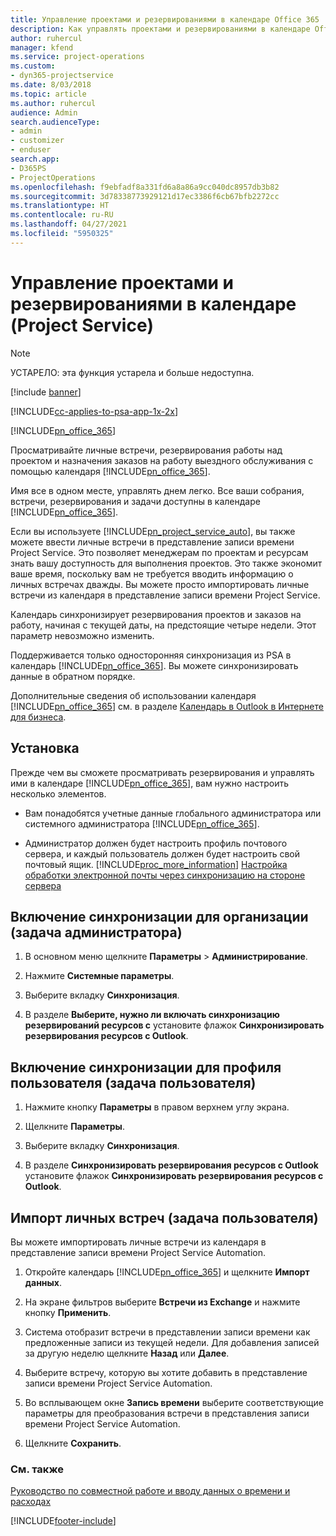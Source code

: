 ```yaml
---
title: Управление проектами и резервированиями в календаре Office 365
description: Как управлять проектами и резервированиями в календаре Office 365
author: ruhercul
manager: kfend
ms.service: project-operations
ms.custom:
- dyn365-projectservice
ms.date: 8/03/2018
ms.topic: article
ms.author: ruhercul
audience: Admin
search.audienceType:
- admin
- customizer
- enduser
search.app:
- D365PS
- ProjectOperations
ms.openlocfilehash: f9ebfadf8a331fd6a8a86a9cc040dc8957db3b82
ms.sourcegitcommit: 3d78338773929121d17ec3386f6cb67bfb2272cc
ms.translationtype: HT
ms.contentlocale: ru-RU
ms.lasthandoff: 04/27/2021
ms.locfileid: "5950325"
---
```

# <a name="manage-projects-and-bookings-in-your-calendar-project-service"></a>Управление проектами и резервированиями в календаре (Project Service)

> [!Note]
> УСТАРЕЛО: эта функция устарела и больше недоступна.

[!include [banner](../includes/psa-now-project-operations.md)]

[!INCLUDE[cc-applies-to-psa-app-1x-2x](../includes/cc-applies-to-psa-app-1x-2x.md)]

[!INCLUDE[pn_office_365](../includes/pn-office-365.md)] 

Просматривайте личные встречи, резервирования работы над проектом и назначения заказов на работу выездного обслуживания с помощью календаря [!INCLUDE[pn_office_365](../includes/pn-office-365.md)].  
  
 Имя все в одном месте, управлять днем легко. Все ваши собрания, встречи, резервирования и задачи доступны в календаре [!INCLUDE[pn_office_365](../includes/pn-office-365.md)].  
  
 Если вы используете [!INCLUDE[pn_project_service_auto](../includes/pn-project-service-auto.md)], вы также можете ввести личные встречи в представление записи времени Project Service. Это позволяет менеджерам по проектам и ресурсам знать вашу доступность для выполнения проектов. Это также экономит ваше время, поскольку вам не требуется вводить информацию о личных встречах дважды. Вы можете просто импортировать личные встречи из календаря в представление записи времени Project Service.  
  
 Календарь синхронизирует резервирования проектов и заказов на работу, начиная с текущей даты, на предстоящие четыре недели. Этот параметр невозможно изменить.  
  
 Поддерживается только односторонняя синхронизация из PSA в календарь [!INCLUDE[pn_office_365](../includes/pn-office-365.md)]. Вы можете синхронизировать данные в обратном порядке. 
  
 Дополнительные сведения об использовании календаря [!INCLUDE[pn_office_365](../includes/pn-office-365.md)] см. в разделе [Календарь в Outlook в Интернете для бизнеса](https://support.office.com/article/Calendar-in-Outlook-on-the-web-for-business-5219c457-d1fe-4c2f-9032-1a816b88e936).  
  
## <a name="setup"></a>Установка  
 Прежде чем вы сможете просматривать резервирования и управлять ими в календаре [!INCLUDE[pn_office_365](../includes/pn-office-365.md)], вам нужно настроить несколько элементов.  
  
- Вам понадобятся учетные данные глобального администратора или системного администратора [!INCLUDE[pn_office_365](../includes/pn-office-365.md)].  
  
- Администратор должен будет настроить профиль почтового сервера, и каждый пользователь должен будет настроить свой почтовый ящик. [!INCLUDE[proc_more_information](../includes/proc-more-information.md)] [Настройка обработки электронной почты через синхронизацию на стороне сервера](/dynamics365/customerengagement/on-premises/admin/set-up-server-side-synchronization-of-email-appointments-contacts-and-tasks)  
  
## <a name="turn-on-synchronization-for-your-organization-admin-task"></a>Включение синхронизации для организации (задача администратора)  
  
1.  В основном меню щелкните **Параметры** > **Администрирование**.  
  
2.  Нажмите **Системные параметры**.  
  
3.  Выберите вкладку **Синхронизация**.  
  
4.  В разделе **Выберите, нужно ли включать синхронизацию резервирований ресурсов с** установите флажок **Синхронизировать резервирования ресурсов с Outlook**.  
  
## <a name="turn-on-synchronization-for-your-user-profile-user-task"></a>Включение синхронизации для профиля пользователя (задача пользователя)  
  
1.  Нажмите кнопку **Параметры** в правом верхнем углу экрана.  
  
2.  Щелкните **Параметры**.  
  
3.  Выберите вкладку **Синхронизация**.  
  
4.  В разделе **Синхронизировать резервирования ресурсов с Outlook** установите флажок **Синхронизировать резервирования ресурсов с Outlook**.  
  
## <a name="import-your-personal-appointments-user-task"></a>Импорт личных встреч (задача пользователя)  
 Вы можете импортировать личные встречи из календаря в представление записи времени Project Service Automation.  
  
1. Откройте календарь [!INCLUDE[pn_office_365](../includes/pn-office-365.md)] и щелкните **Импорт данных**.  
  
2. На экране фильтров выберите **Встречи из Exchange** и нажмите кнопку **Применить**.  
  
3. Система отобразит встречи в представлении записи времени как предложенные записи из текущей недели. Для добавления записей за другую неделю щелкните **Назад** или **Далее**.  
  
4. Выберите встречу, которую вы хотите добавить в представление записи времени Project Service Automation.  
  
5. Во всплывающем окне **Запись времени** выберите соответствующие параметры для преобразования встречи в представления записи времени Project Service Automation.  
  
6. Щелкните **Сохранить**.  
  
### <a name="see-also"></a>См. также  
 [Руководство по совместной работе и вводу данных о времени и расходах](../psa/time-expense-collaboration-guide.md)


[!INCLUDE[footer-include](../includes/footer-banner.md)]